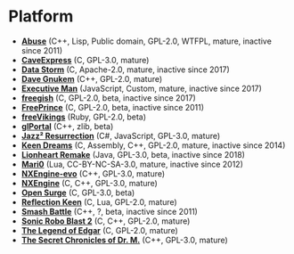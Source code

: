 [comment]: # (autogenerated content, do not edit)
# Platform

- **[Abuse](abuse.md)** (C++, Lisp, Public domain, GPL-2.0, WTFPL, mature, inactive since 2011)
- **[CaveExpress](caveexpress.md)** (C, GPL-3.0, mature)
- **[Data Storm](data_storm.md)** (C, Apache-2.0, mature, inactive since 2017)
- **[Dave Gnukem](dave_gnukem.md)** (C++, GPL-2.0, mature)
- **[Executive Man](executive_man.md)** (JavaScript, Custom, mature, inactive since 2017)
- **[freegish](freegish.md)** (C, GPL-2.0, beta, inactive since 2017)
- **[FreePrince](freeprince.md)** (C, GPL-2.0, beta, inactive since 2011)
- **[freeVikings](freevikings.md)** (Ruby, GPL-2.0, beta)
- **[glPortal](glportal.md)** (C++, zlib, beta)
- **[Jazz² Resurrection](jazz_resurrection.md)** (C#, JavaScript, GPL-3.0, mature)
- **[Keen Dreams](keen_dreams.md)** (C, Assembly, C++, GPL-2.0, mature, inactive since 2014)
- **[Lionheart Remake](lionheart_remake.md)** (Java, GPL-3.0, beta, inactive since 2018)
- **[Mari0](mari0.md)** (Lua, CC-BY-NC-SA-3.0, mature, inactive since 2012)
- **[NXEngine-evo](nxengine-evo.md)** (C++, GPL-3.0, mature)
- **[NXEngine](nxengine.md)** (C, C++, GPL-3.0, mature)
- **[Open Surge](open_surge.md)** (C, GPL-3.0, beta)
- **[Reflection Keen](reflection_keen.md)** (C, Lua, GPL-2.0, mature)
- **[Smash Battle](smash_battle.md)** (C++, ?, beta, inactive since 2011)
- **[Sonic Robo Blast 2](sonic_robo_blast_2.md)** (C, C++, GPL-2.0, mature)
- **[The Legend of Edgar](the_legend_of_edgar.md)** (C, GPL-2.0, mature)
- **[The Secret Chronicles of Dr. M.](the_secret_chronicles_of_dr_m.md)** (C++, GPL-3.0, mature)